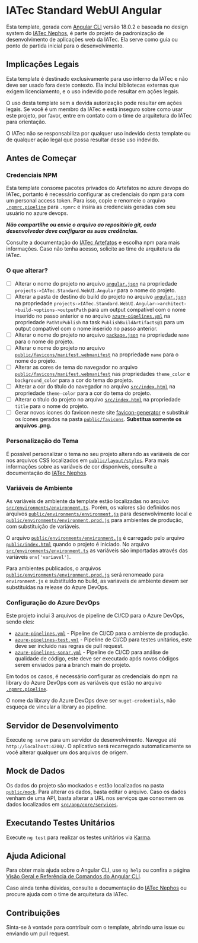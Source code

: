 # IATec Standard WebUI Angular

Esta template, gerada com [Angular CLI](https://github.com/angular/angular-cli) versão 18.0.2 e baseada no design system do [IATec Nephos](#), é parte do projeto de padronização de desenvolvimento de aplicações web da IATec. Ela serve como guia ou ponto de partida inicial para o desenvolvimento.

## Implicações Legais

Esta template é destinado exclusivamente para uso interno da IATec e não deve ser usado fora deste contexto. Ela inclui bibliotecas externas que exigem licenciamento, e o uso indevido pode resultar em ações legais.

O uso desta template sem a devida autorização pode resultar em ações legais. Se você é um membro da IATec e está inseguro sobre como usar este projeto, por favor, entre em contato com o time de arquitetura do IATec para orientação.

O IATec não se responsabiliza por qualquer uso indevido desta template ou de qualquer ação legal que possa resultar desse uso indevido.

## Antes de Começar

### Credenciais NPM

Esta template consome pacotes privados do Artefatos no azure devops do IATec, portanto é necessário configurar as credenciais do npm para com um personal access token. Para isso, copie e renomeie o arquivo [`.npmrc.pipeline`](.npmrc.pipeline) para `.npmrc` e insira as credenciais geradas com seu usuário no azure devops. 

***Não compartilhe ou envie o arquivo ao repositório git, cada desenvolvedor deve configurar as suas credências.***

Consulte a documentação do [IATec Artefatos](https://dev.azure.com/sda-iatec/IATec.Services/_artifacts/feed/IATec.Community/connect) e escolha npm para mais informações. Caso não tenha acesso, solicite ao time de arquitetura da IATec.

### O que alterar?

- [ ] Alterar o nome do projeto no arquivo [`angular.json`](angular.json) na propriedade `projects->IATec.Standard.WebUI.Angular` para o nome do projeto.
- [ ] Alterar a pasta de destino do build do projeto no arquivo [`angular.json`](angular.json) na propriedade `projects->IATec.Standard.WebUI.Angular->architect->build->options->outputPath` para um output compatível com o nome inserido no passo anterior e no arquivo [`azure-pipelines.yml`](azure-pipelines.yml) na propriedade `PathtoPublish` na task `PublishBuildArtifacts@1` para um output compatível com o nome inserido no passo anterior.
- [ ] Alterar o nome do projeto no arquivo [`package.json`](package.json) na propriedade `name` para o nome do projeto.
- [ ] Alterar o nome do projeto no arquivo [`public/favicons/manifest.webmanifest`](public/favicons/manifest.webmanifest) na propriedade `name` para o nome do projeto.
- [ ] Alterar as cores de tema do navegador no arquivo [`public/favicons/manifest.webmanifest`](public/favicons/manifest.webmanifest) nas propriedades `theme_color` e `background_color` para a cor do tema do projeto.
- [ ] Alterar a cor do título do navegador no arquivo [`src/index.html`](src/index.html) na propriedade `theme-color` para a cor do tema do projeto.
- [ ] Alterar o título do projeto no arquivo [`src/index.html`](src/index.html) na propriedade `title` para o nome do projeto.
- [ ] Gerar novos ícones do favicon neste site [favicon-generator](https://www.favicon-generator.org/) e substituir os ícones gerados na pasta [`public/favicons`](public/favicons). **Substitua somente os arquivos .png.**

### Personalização do Tema

É possível personalizar o tema no seu projeto alterando as variáveis de cor nos arquivos CSS localizados em [`public/layout/styles`](public/layout/styles). Para mais informações sobre as variáveis de cor disponíveis, consulte a documentação do [IATec Nephos](#).

### Variáveis de Ambiente

As variáveis de ambiente da template estão localizadas no arquivo [`src/environments/environment.ts`](src/environments/environment.ts). Porém, os valores são definidos nos arquivos [`public/environments/environment.js`](public/scripts/config.js) para desenvolvimento local e [`public/environments/environment.prod.js`](public/scripts/config.prod.js) para ambientes de produção, com substituição de variáveis.

O arquivo [`public/environments/environment.js`](public/scripts/config.js) é carregado pelo arquivo [`public/index.html`](public/index.html) quando o projeto é iniciado. No arquivo [`src/environments/environment.ts`](src/environments/environment.ts) as variáveis são importadas através das variáveis `env['variavel']`.

Para ambientes publicados, o arquivos [`public/environments/environment.prod.js`](public/scripts/config.prod.js) será renomeado para `environment.js` e substituído no build, as variaveis de ambiente devem ser substituídas na release do Azure DevOps.

### Configuração do Azure DevOps

Este projeto inclui 3 arquivos de pipeline de CI/CD para o Azure DevOps, sendo eles:
- [`azure-pipelines.yml`](azure-pipelines.yml) - Pipeline de CI/CD para o ambiente de produção.
- [`azure-pipelines-test.yml`](azure-pipelines-test.yml) - Pipeline de CI/CD para testes unitários, este deve ser incluído nas regras de pull request.
- [`azure-pipelines-sonar.yml`](azure-pipelines-sonar.yml) - Pipeline de CI/CD para análise de qualidade de código, este deve ser executado após novos códigos serem enviados para a branch main do projeto.

Em todos os casos, é necessário configurar as credenciais do npm na library do Azure DevOps com as variáveis que estão no arquivo [`.npmrc.pipeline`](.npmrc.pipeline).

O nome da library do Azure DevOps deve ser `nuget-credentials`, não esqueça de vincular a library ao pipeline.

## Servidor de Desenvolvimento

Execute `ng serve` para um servidor de desenvolvimento. Navegue até `http://localhost:4200/`. O aplicativo será recarregado automaticamente se você alterar qualquer um dos arquivos de origem.

## Mock de Dados

Os dados do projeto são mockados e estão localizados na pasta [`public/mock`](public/mock). Para alterar os dados, basta editar o arquivo. Caso os dados venham de uma API, basta alterar a URL nos serviços que consomem os dados localizados em [`src/app/core/services`](src/app/core/services).

## Executando Testes Unitários

Execute `ng test` para realizar os testes unitários via [Karma](https://karma-runner.github.io).

## Ajuda Adicional

Para obter mais ajuda sobre o Angular CLI, use `ng help` ou confira a página [Visão Geral e Referência de Comandos do Angular CLI](https://angular.dev/tools/cli).

Caso ainda tenha dúvidas, consulte a documentação do [IATec Nephos](#) ou procure ajuda com o time de arquitetura da IATec.

## Contribuições

Sinta-se à vontade para contribuir com o template, abrindo uma issue ou enviando um pull request.
